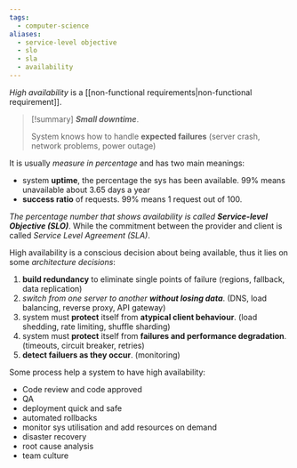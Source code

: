 ```yaml
---
tags:
  - computer-science
aliases:
  - service-level objective
  - slo
  - sla
  - availability
---
```

*High availability* is a [[non-functional requirements|non-functional requirement]].

>[!summary]
> ***Small downtime***.
>
> System knows how to handle **expected failures** (server crash, network problems, power outage) 

It is usually *measure in percentage* and has two main meanings:
- system **uptime**, the percentage the sys has been available. 99% means unavailable about 3.65 days a year
- **success ratio** of requests. 99% means 1 request out of 100.

*The percentage number that shows availability is called **Service-level Objective (SLO)***. 
While the commitment between the provider and client is called *Service Level Agreement (SLA)*.

High availability is a conscious decision about being available, thus it lies on some *architecture decisions*:
1. **build redundancy** to eliminate single points of failure
		(regions, fallback, data replication)
2. *switch from one server to another **without losing data***.
		(DNS, load balancing, reverse proxy, API gateway)
3. system must **protect** itself from **atypical client behaviour**.
		(load shedding, rate limiting, shuffle sharding)
4. system must **protect** itself from **failures and performance degradation**.
		(timeouts, circuit breaker, retries)
5. **detect failuers as they occur**.
		(monitoring)


Some process help a system to have high availability:
- Code review and code approved
- QA
- deployment quick and safe
- automated rollbacks
- monitor sys utilisation and add resources on demand
- disaster recovery
- root cause analysis
- team culture